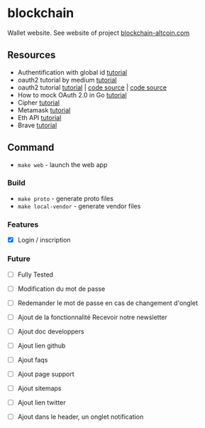 # blockchain
Wallet website. See website of project [blockchain-altcoin.com](https://www.blockchain-altcoin.com/)

## Resources

* Authentification with global id [tutorial](https://developer.global.id)
* oauth2 tutorial by medium [tutorial](https://medium.com/@cyantarek/build-your-own-oauth2-server-in-go-7d0f660732c3)
* oauth2 tutorial [tutorial](https://tutorialedge.net/golang/go-oauth2-tutorial/)
  | [code source](https://github.com/go-oauth2/oauth2/tree/master/example)
  | [code source](https://github.com/TutorialEdge/go-oauth-tutorial)
* How to mock OAuth 2.0 in Go [tutorial](https://blog.seriesci.com/how-to-mock-oauth-in-go/)
* Cipher [tutorial](https://stackoverflow.com/questions/43103343/cryptojs-encrypt-go-decrypt)
* Metamask [tutorial](https://metamask.io/)
* Eth API [tutorial](https://eth.wiki/json-rpc/API#json-rpc-methods)
* Brave [tutorial](brave://wallet/crypto/unlock)

## Command

- `make web` - launch the web app

### Build

- `make proto` - generate proto files
- `make local-vendor` - generate vendor files

### Features

- [x] Login / inscription

### Future
- [ ] Fully Tested
- [ ] Modification du mot de passe
- [ ] Redemander le mot de passe en cas de changement d'onglet
- [ ] Ajout de la fonctionnalité Recevoir notre newsletter
- [ ] Ajout doc developpers
- [ ] Ajout lien github
- [ ] Ajout faqs
- [ ] Ajout page support
- [ ] Ajout sitemaps
- [ ] Ajout lien twitter
- [ ] Ajout dans le header, un onglet notification

